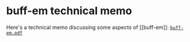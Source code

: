 # <span class="SC">buff-em</sc> technical memo

Here's a technical memo discussing some aspects of [[buff-em]]:
[`buff-em.pdf`](buff-em.pdf)
